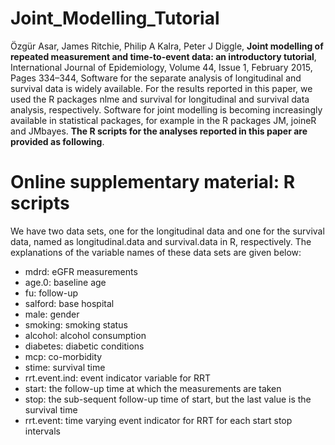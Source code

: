 # Joint_Modelling_Tutorial
Özgür Asar, James Ritchie, Philip A Kalra, Peter J Diggle, **Joint modelling of repeated measurement and time-to-event data: an introductory tutorial**, International Journal of Epidemiology, Volume 44, Issue 1, February 2015, Pages 334–344,
Software for the separate analysis of longitudinal and survival data is widely available. For the results reported in this paper, we used the R packages nlme and survival for longitudinal and survival data analysis, respectively. Software for joint modelling is becoming increasingly available in statistical packages, for example in the R packages JM, joineR and JMbayes. **The R scripts for the analyses reported in this paper are provided as following**.

# Online supplementary material: R scripts              

We have two data sets, one for the longitudinal data and one for the survival data, named as longitudinal.data and survival.data in R, respectively. The explanations of the variable names of these data sets are given below:

- mdrd: eGFR measurements                
-	age.0: baseline age
-	fu: follow-up
-	salford: base hospital
-	male: gender
-	smoking: smoking status
-	alcohol: alcohol consumption
-	diabetes: diabetic conditions
-	mcp: co-morbidity
-	stime: survival time
-	rrt.event.ind: event indicator variable for RRT
-	start: the follow-up time at which the measurements are taken
-	stop: the sub-sequent follow-up time of start, but the last value is the survival time 
-	rrt.event: time varying event indicator for RRT for each start stop intervals
